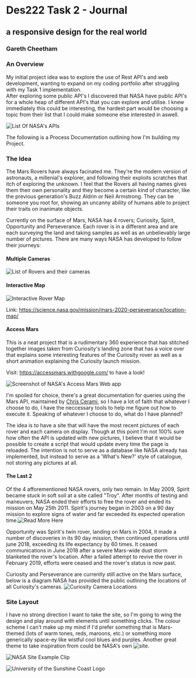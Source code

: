 # **Des222 Task 2 - Journal**
## a responsive design for the real world
### Gareth Cheetham

### An Overview
My initial project idea was to explore the use of Rest API's and web development, wanting to expand on my coding portfolio after struggling with my Task 1 implementation.  
After exploring some public API's I discovered that NASA have public API's for a whole heap of different API's that you can explore and utilise. I knew immediately this could be interesting, the hardest part would be choosing a topic from their list that I could make someone else interested in aswell.

![List Of NASA's APIs](/Images/NASA%20Api's.png)

The following is a Process Documentation outlining how I'm building my Project.

### The Idea

The Mars Rovers have always facinated me. They're the modern version of astronauts, a millenial's explorer, and following their exploits scratches that itch of exploring the unknown. I feel that the Rovers all having names gives them their own personality and they become a certain kind of character, like the previous generation's Buzz Aldrin or Neil Armstrong. They can be someone you root for, showing an uncanny ability of humans able to project their traits on inanimate objects.

Currently on the surface of Mars, NASA has 4 rovers; Curiosity, Spirit, Opportunity and Perseverance. Each rover is in a different area and are each surveying the land and taking samples as well as an unbelievably large number of pictures. There are many ways NASA has developed to follow their journeys:

#### Multiple Cameras

![List of Rovers and their cameras](/Images/Rover%20Cams.png)

#### Interactive Map

![Interactive Rover Map](/Images/Rover%20Map.png)

Link: https://science.nasa.gov/mission/mars-2020-perseverance/location-map/ 

#### Access Mars
This is a neat project that is a rudimentary 360 experience that has stitched together images taken from Curiosity's landing zone that has a voice over that explains some interesting features of the Curiosity rover as well as a short animation explaining the Curiosity launch mission.

Visit: https://accessmars.withgoogle.com/ to have a look!

![Screenshot of NASA's Access Mars Web app](/Images/Access%20Mars.png)

I'm spoiled for choice, there's a great documentation for queries using the Mars API, maintained by [Chris Cerami](https://github.com/corincerami/mars-photo-api), so I have a lot of faith that whatever I choose to do, I have the neccessary tools to help me figure out how to execute it.
Speaking of whatever I choose to do, what do I have planned?

The idea is to have a site that will have the most recent pictures of each rover and each camera on display. Though at this point I'm not 100% sure how often the API is updated with new pictures, I believe that it would be possible to create a script that would update every time the page is reloaded. The intention is not to serve as a database like NASA already has implemented, but instead to serve as a 'What's New?' style of catalogue, not storing any pictures at all.


#### The Last 2

Of the 4 afforementioned NASA rovers, only two remain. 
In May 2009, Spirit became stuck in soft soil at a site called "Troy". After months of testing and maneuvers, NASA ended their efforts to free the rover and ended its mission on May 25th 2011. Spirit's journey began in 2003 on a 90 day mission to explore signs of water and far exceeded its expected operation time.![Read More Here](https://www.jpl.nasa.gov/missions/mars-exploration-rover-spirit-mer-spirit/)

Opportunity was Spirit's twin rover, landing on Mars in 2004, it made a number of discoveries in its 90 day mission, then continued operations until june 2018, exceeding its life expectancy by 60 times. It ceased communications in June 2018 after a severe Mars-wide dust storm blanketed the rover's location. After a failed attempt to revive the rover in February 2019, efforts were ceased and the rover's status is now past.

Curiosity and Perseverance are currently still active on the Mars surface, below is a diagram NASA has provided the public outlining the locations of all Curiosity's cameras.
![Curiosity Camera Locations](/Images/Curiosity%20Camera%20Locations.png)


### Site Layout

I have no strong direction I want to take the site, so I'm going to wing the design and play around with elements until something clicks. The colour scheme I can't make up my mind if I'd prefer something that is Mars-themed (lots of warm tones, reds, maroons, etc.) or something more generically space-ey like wistful cool blues and purples. Another great theme to take inspiration from could be NASA's own ![site](https://www.nasa.gov/).

![NASA Site Example Clip](/Images/NASA%20Site%20Example.png)





![University of the Sunshine Coast Logo](/Images/USC%20logo.PNG)
